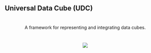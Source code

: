 ## Universal Data Cube (UDC)

<div style="text-align: center; margin-top: 40px;">A framework for representing and integrating data cubes.</div>
<div style="text-align: center; margin-top: 40px;"> <img src="images/UDCOverview.png"> </div>
